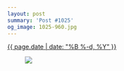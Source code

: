 ```yaml
---
layout: post
summary: 'Post #1025'
og_image: 1025-960.jpg
---
```


<p>
 <time>
  <a href="/1025">
   {{ page.date | date: "%B %-d, %Y" }}
  </a>
 </time>
 <a href="/1025">
  <figure data-taken="10/25/2019">
   <img sizes="(min-width: 700px) 50vw, calc(100vw - 2rem)" src="{{ site.assets_url }}/1025-480.jpg" srcset="{{ site.assets_url }}/1025-240.jpg 240w, {{ site.assets_url }}/1025-480.jpg 480w, {{ site.assets_url }}/1025-720.jpg 720w, {{ site.assets_url }}/1025-960.jpg 960w"/>
  </figure>
 </a>
</p>
